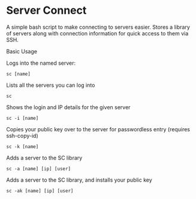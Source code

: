 # Server Connect

A simple bash script to make connecting to servers easier.
Stores a library of servers along with connection information for quick access to them via SSH.

Basic Usage

Logs into the named server:

    sc [name]

Lists all the servers you can log into

    sc     

Shows the login and IP details for the given server

    sc -i [name]

Copies your public key over to the server for passwordless entry (requires ssh-copy-id)

    sc -k [name]                 

Adds a server to the SC library

    sc -a [name] [ip] [user]

Adds a server to the SC library, and installs your public key

    sc -ak [name] [ip] [user]    
